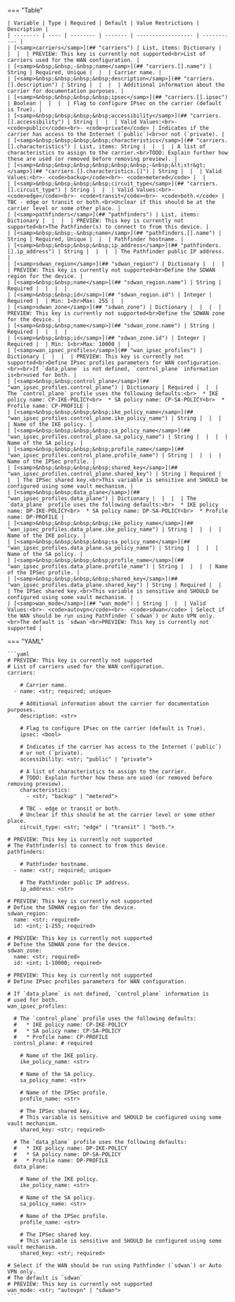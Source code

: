 <!--
  ~ Copyright (c) 2023 Arista Networks, Inc.
  ~ Use of this source code is governed by the Apache License 2.0
  ~ that can be found in the LICENSE file.
  -->
=== "Table"

    | Variable | Type | Required | Default | Value Restrictions | Description |
    | -------- | ---- | -------- | ------- | ------------------ | ----------- |
    | [<samp>carriers</samp>](## "carriers") | List, items: Dictionary |  |  |  | PREVIEW: This key is currently not supported<br>List of carriers used for the WAN configuration. |
    | [<samp>&nbsp;&nbsp;-&nbsp;name</samp>](## "carriers.[].name") | String | Required, Unique |  |  | Carrier name. |
    | [<samp>&nbsp;&nbsp;&nbsp;&nbsp;description</samp>](## "carriers.[].description") | String |  |  |  | Additional information about the carrier for documentation purposes. |
    | [<samp>&nbsp;&nbsp;&nbsp;&nbsp;ipsec</samp>](## "carriers.[].ipsec") | Boolean |  |  |  | Flag to configure IPsec on the carrier (default is True). |
    | [<samp>&nbsp;&nbsp;&nbsp;&nbsp;accessibility</samp>](## "carriers.[].accessibility") | String |  |  | Valid Values:<br>- <code>public</code><br>- <code>private</code> | Indicates if the carrier has access to the Internet (`public`)<br>or not (`private). |
    | [<samp>&nbsp;&nbsp;&nbsp;&nbsp;characteristics</samp>](## "carriers.[].characteristics") | List, items: String |  |  |  | A list of characteristics to assign to the carrier.<br>TODO: Explain further how these are used (or removed before removing preview). |
    | [<samp>&nbsp;&nbsp;&nbsp;&nbsp;&nbsp;&nbsp;-&nbsp;&lt;str&gt;</samp>](## "carriers.[].characteristics.[]") | String |  |  | Valid Values:<br>- <code>backup</code><br>- <code>metered</code> |  |
    | [<samp>&nbsp;&nbsp;&nbsp;&nbsp;circuit_type</samp>](## "carriers.[].circuit_type") | String |  |  | Valid Values:<br>- <code>edge</code><br>- <code>transit</code><br>- <code>both.</code> | TBC - edge or transit or both.<br>Unclear if this should be at the carrier level or some other place. |
    | [<samp>pathfinders</samp>](## "pathfinders") | List, items: Dictionary |  |  |  | PREVIEW: This key is currently not supported<br>The Pathfinder(s) to connect to from this device. |
    | [<samp>&nbsp;&nbsp;-&nbsp;name</samp>](## "pathfinders.[].name") | String | Required, Unique |  |  | Pathfinder hostname. |
    | [<samp>&nbsp;&nbsp;&nbsp;&nbsp;ip_address</samp>](## "pathfinders.[].ip_address") | String |  |  |  | The Pathfinder public IP address. |
    | [<samp>sdwan_region</samp>](## "sdwan_region") | Dictionary |  |  |  | PREVIEW: This key is currently not supported<br>Define the SDWAN region for the device. |
    | [<samp>&nbsp;&nbsp;name</samp>](## "sdwan_region.name") | String | Required |  |  |  |
    | [<samp>&nbsp;&nbsp;id</samp>](## "sdwan_region.id") | Integer | Required |  | Min: 1<br>Max: 255 |  |
    | [<samp>sdwan_zone</samp>](## "sdwan_zone") | Dictionary |  |  |  | PREVIEW: This key is currently not supported<br>Define the SDWAN zone for the device. |
    | [<samp>&nbsp;&nbsp;name</samp>](## "sdwan_zone.name") | String | Required |  |  |  |
    | [<samp>&nbsp;&nbsp;id</samp>](## "sdwan_zone.id") | Integer | Required |  | Min: 1<br>Max: 10000 |  |
    | [<samp>wan_ipsec_profiles</samp>](## "wan_ipsec_profiles") | Dictionary |  |  |  | PREVIEW: This key is currently not supported<br>Define IPsec profiles parameters for WAN configuration.<br><br>If `data_plane` is not defined, `control_plane` information is<br>used for both. |
    | [<samp>&nbsp;&nbsp;control_plane</samp>](## "wan_ipsec_profiles.control_plane") | Dictionary | Required |  |  | The `control_plane` profile uses the following defaults:<br>  * IKE policy name: CP-IKE-POLICY<br>  * SA policy name: CP-SA-POLICY<br>  * Profile name: CP-PROFILE |
    | [<samp>&nbsp;&nbsp;&nbsp;&nbsp;ike_policy_name</samp>](## "wan_ipsec_profiles.control_plane.ike_policy_name") | String |  |  |  | Name of the IKE policy. |
    | [<samp>&nbsp;&nbsp;&nbsp;&nbsp;sa_policy_name</samp>](## "wan_ipsec_profiles.control_plane.sa_policy_name") | String |  |  |  | Name of the SA policy. |
    | [<samp>&nbsp;&nbsp;&nbsp;&nbsp;profile_name</samp>](## "wan_ipsec_profiles.control_plane.profile_name") | String |  |  |  | Name of the IPSec profile. |
    | [<samp>&nbsp;&nbsp;&nbsp;&nbsp;shared_key</samp>](## "wan_ipsec_profiles.control_plane.shared_key") | String | Required |  |  | The IPSec shared key.<br>This variable is sensitive and SHOULD be configured using some vault mechanism. |
    | [<samp>&nbsp;&nbsp;data_plane</samp>](## "wan_ipsec_profiles.data_plane") | Dictionary |  |  |  | The `data_plane` profile uses the following defaults:<br>  * IKE policy name: DP-IKE-POLICY<br>  * SA policy name: DP-SA-POLICY<br>  * Profile name: DP-PROFILE |
    | [<samp>&nbsp;&nbsp;&nbsp;&nbsp;ike_policy_name</samp>](## "wan_ipsec_profiles.data_plane.ike_policy_name") | String |  |  |  | Name of the IKE policy. |
    | [<samp>&nbsp;&nbsp;&nbsp;&nbsp;sa_policy_name</samp>](## "wan_ipsec_profiles.data_plane.sa_policy_name") | String |  |  |  | Name of the SA policy. |
    | [<samp>&nbsp;&nbsp;&nbsp;&nbsp;profile_name</samp>](## "wan_ipsec_profiles.data_plane.profile_name") | String |  |  |  | Name of the IPSec profile. |
    | [<samp>&nbsp;&nbsp;&nbsp;&nbsp;shared_key</samp>](## "wan_ipsec_profiles.data_plane.shared_key") | String | Required |  |  | The IPSec shared key.<br>This variable is sensitive and SHOULD be configured using some vault mechanism. |
    | [<samp>wan_mode</samp>](## "wan_mode") | String |  |  | Valid Values:<br>- <code>autovpn</code><br>- <code>sdwan</code> | Select if the WAN should be run using Pathfinder (`sdwan`) or Auto VPN only.<br>The default is `sdwan`<br>PREVIEW: This key is currently not supported |

=== "YAML"

    ```yaml
    # PREVIEW: This key is currently not supported
    # List of carriers used for the WAN configuration.
    carriers:

        # Carrier name.
      - name: <str; required; unique>

        # Additional information about the carrier for documentation purposes.
        description: <str>

        # Flag to configure IPsec on the carrier (default is True).
        ipsec: <bool>

        # Indicates if the carrier has access to the Internet (`public`)
        # or not (`private).
        accessibility: <str; "public" | "private">

        # A list of characteristics to assign to the carrier.
        # TODO: Explain further how these are used (or removed before removing preview).
        characteristics:
          - <str; "backup" | "metered">

        # TBC - edge or transit or both.
        # Unclear if this should be at the carrier level or some other place.
        circuit_type: <str; "edge" | "transit" | "both.">

    # PREVIEW: This key is currently not supported
    # The Pathfinder(s) to connect to from this device.
    pathfinders:

        # Pathfinder hostname.
      - name: <str; required; unique>

        # The Pathfinder public IP address.
        ip_address: <str>

    # PREVIEW: This key is currently not supported
    # Define the SDWAN region for the device.
    sdwan_region:
      name: <str; required>
      id: <int; 1-255; required>

    # PREVIEW: This key is currently not supported
    # Define the SDWAN zone for the device.
    sdwan_zone:
      name: <str; required>
      id: <int; 1-10000; required>

    # PREVIEW: This key is currently not supported
    # Define IPsec profiles parameters for WAN configuration.

    # If `data_plane` is not defined, `control_plane` information is
    # used for both.
    wan_ipsec_profiles:

      # The `control_plane` profile uses the following defaults:
      #   * IKE policy name: CP-IKE-POLICY
      #   * SA policy name: CP-SA-POLICY
      #   * Profile name: CP-PROFILE
      control_plane: # required

        # Name of the IKE policy.
        ike_policy_name: <str>

        # Name of the SA policy.
        sa_policy_name: <str>

        # Name of the IPSec profile.
        profile_name: <str>

        # The IPSec shared key.
        # This variable is sensitive and SHOULD be configured using some vault mechanism.
        shared_key: <str; required>

      # The `data_plane` profile uses the following defaults:
      #   * IKE policy name: DP-IKE-POLICY
      #   * SA policy name: DP-SA-POLICY
      #   * Profile name: DP-PROFILE
      data_plane:

        # Name of the IKE policy.
        ike_policy_name: <str>

        # Name of the SA policy.
        sa_policy_name: <str>

        # Name of the IPSec profile.
        profile_name: <str>

        # The IPSec shared key.
        # This variable is sensitive and SHOULD be configured using some vault mechanism.
        shared_key: <str; required>

    # Select if the WAN should be run using Pathfinder (`sdwan`) or Auto VPN only.
    # The default is `sdwan`
    # PREVIEW: This key is currently not supported
    wan_mode: <str; "autovpn" | "sdwan">
    ```
